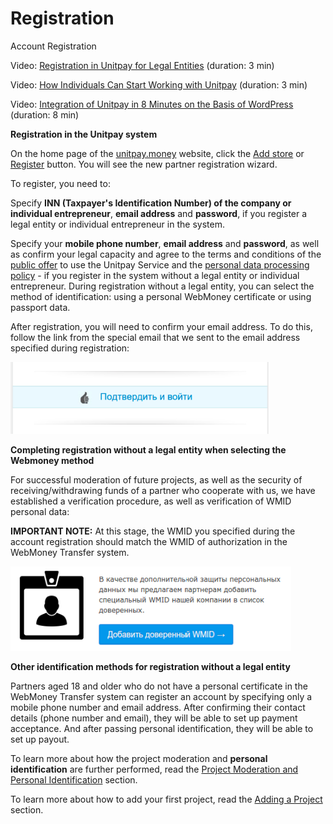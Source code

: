 # Registration

Account Registration

Video: [Registration in Unitpay for Legal Entities](https://youtu.be/M-bj_1IPhMk) \(duration: 3 min\)

Video: [How Individuals Can Start Working with Unitpay](https://youtu.be/sVb4i0vxQb8) \(duration: 3 min\)

Video: [Integration of Unitpay in 8 Minutes on the Basis of WordPress](https://youtu.be/OLaqXdp4EIY) \(duration: 8 min\)

**Registration in the Unitpay system**

On the home page of the [unitpay.money](https://unitpay.money/) website, click the [Add store](https://unitpay.money/signup) or [Register](https://unitpay.money/signup) button. You will see the new partner registration wizard.

To register, you need to:

Specify **INN \(Taxpayer's Identification Number\) of the company or individual entrepreneur**, **email address** and **password**, if you register a legal entity or individual entrepreneur in the system.

Specify your **mobile phone number**, **email address** and **password**, as well as confirm your legal capacity and agree to the terms and conditions of the [public offer](https://unitpay.money/offer) to use the Unitpay Service and the [personal data processing policy](https://unitpay.money/policy) - if you register in the system without a legal entity or individual entrepreneur. During registration without a legal entity, you can select the method of identification: using a personal WebMoney certificate or using passport data.

After registration, you will need to confirm your email address. To do this, follow the link from the special email that we sent to the email address specified during registration:

![](../.gitbook/assets/image%20%2853%29.png)

**Completing registration without a legal entity when selecting the Webmoney method**

For successful moderation of future projects, as well as the security of receiving/withdrawing funds of a partner who cooperate with us, we have established a verification procedure, as well as verification of WMID personal data:

**IMPORTANT NOTE:** At this stage, the WMID you specified during the account registration should match the WMID of authorization in the WebMoney Transfer system.

![](../.gitbook/assets/image%20%282%29.png)

**Other identification methods for registration without a legal entity**

Partners aged 18 and older who do not have a personal certificate in the WebMoney Transfer system can register an account by specifying only a mobile phone number and email address. After confirming their contact details \(phone number and email\), they will be able to set up payment acceptance. And after passing personal identification, they will be able to set up payout.

To learn more about how the project moderation and **personal identification** are further performed, read the [Project Moderation and Personal Identification](moderation.md) section.

To learn more about how to add your first project, read the [Adding a Project](adding-project/) section.

